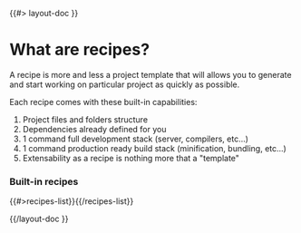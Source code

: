 <!-- 
 * @name            What are recipes?
 * @namespace       doc.recipes
 * @type            Markdown
 * @platform        md
 * @status          stable
 * @menu            Documentation / Recipes           /doc/recipes/what-are-recipes
 *
 * @since           2.0.0
 * @author    Olivier Bossel <olivier.bossel@gmail.com> (https://olivierbossel.com)
-->

{{#> layout-doc }}

# What are recipes?

A recipe is more and less a project template that will allows you to generate and start working on particular project as quickly as possible.

Each recipe comes with these built-in capabilities:

1. Project files and folders structure
2. Dependencies already defined for you
3. 1 command full development stack (server, compilers, etc...)
4. 1 command production ready build stack (minification, bundling, etc...)
5. Extensability as a recipe is nothing more that a "template"

### Built-in recipes

{{#>recipes-list}}{{/recipes-list}}

{{/layout-doc }}